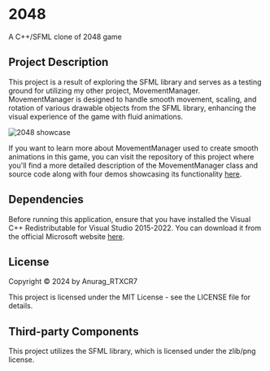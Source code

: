 # 2048
A C++/SFML clone of 2048 game

## Project Description
This project is a result of exploring the SFML library and serves as a testing ground for utilizing my other project, MovementManager. MovementManager is designed to handle smooth movement, scaling, and rotation of various drawable objects from the SFML library, enhancing the visual experience of the game with fluid animations.

![2048 showcase](https://github.com/Triadziuch/2048/assets/75269577/f5a12366-92ed-4790-bfea-eb201b6ad468)

If you want to learn more about MovementManager used to create smooth animations in this game, you can visit the repository of this project where you'll find a more detailed description of the MovementManager class and source code along with four demos showcasing its functionality [here](https://github.com/anuragrtxcr7/Movement-manager).

## Dependencies
Before running this application, ensure that you have installed the Visual C++ Redistributable for Visual Studio 2015-2022. You can download it from the official Microsoft website [here](https://support.microsoft.com/en-us/help/2977003/the-latest-supported-visual-c-downloads).

## License
Copyright © 2024 by Anurag_RTXCR7

This project is licensed under the MIT License - see the LICENSE file for details.

## Third-party Components
This project utilizes the SFML library, which is licensed under the zlib/png license.
